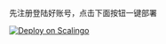 先注册登陆好账号，点击下面按钮一键部署

[![Deploy on Scalingo](https://cdn.scalingo.com/deploy/button.svg)](https://dashboard.scalingo.com/create/app?source=https://github.com/dsadsadsss/jjinijh#main)
